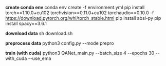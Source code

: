 **create conda env**
conda env create -f environment.yml
pip install torch==1.10.0+cu102 torchvision==0.11.0+cu102 torchaudio==0.10.0 -f https://download.pytorch.org/whl/torch_stable.html
pip install absl-py
pip install spacy==3.6.1

**download data**
sh download.sh

**preprocess data**
python3 config.py --mode prepro

**train (with cuda)**
python3 QANet_main.py --batch_size 4 --epochs 30 --with_cuda --use_ema